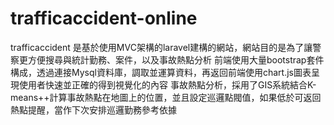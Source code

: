 # trafficaccident-online
trafficaccident 是基於使用MVC架構的laravel建構的網站，網站目的是為了讓警察更方便搜尋與統計勤務、案件，以及事故熱點分析
前端使用大量bootstrap套件構成，透過連接Mysql資料庫，調取並運算資料，再返回前端使用chart.js圖表呈現使用者快速並正確的得到視覺化的內容
事故熱點分析，採用了GIS系統結合K-means++計算事故熱點在地圖上的位置，並且設定巡邏點閥值，如果低於可返回熱點提醒，當作下次安排巡邏勤務參考依據

